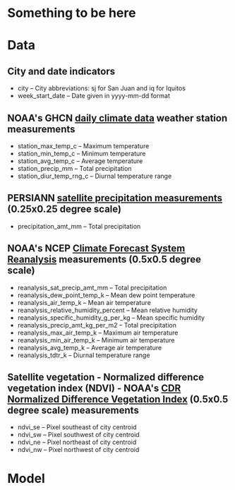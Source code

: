 # Something to be here

# Data

## City and date indicators
* city – City abbreviations: sj for San Juan and iq for Iquitos
* week_start_date – Date given in yyyy-mm-dd format

## NOAA's GHCN [daily climate data](https://www.ncei.noaa.gov/products/land-based-station/global-historical-climatology-network-daily) weather station measurements
* station_max_temp_c – Maximum temperature
* station_min_temp_c – Minimum temperature
* station_avg_temp_c – Average temperature
* station_precip_mm – Total precipitation
* station_diur_temp_rng_c – Diurnal temperature range

## PERSIANN [satellite precipitation measurements](https://www.ncei.noaa.gov/products/climate-data-records/precipitation-persiann) (0.25x0.25 degree scale)
* precipitation_amt_mm – Total precipitation

## NOAA's NCEP [Climate Forecast System Reanalysis](https://rda.ucar.edu/datasets/ds093.0/#metadata/detailed.html?_do=y) measurements (0.5x0.5 degree scale)
* reanalysis_sat_precip_amt_mm – Total precipitation
* reanalysis_dew_point_temp_k – Mean dew point temperature
* reanalysis_air_temp_k – Mean air temperature
* reanalysis_relative_humidity_percent – Mean relative humidity
* reanalysis_specific_humidity_g_per_kg – Mean specific humidity
* reanalysis_precip_amt_kg_per_m2 – Total precipitation
* reanalysis_max_air_temp_k – Maximum air temperature
* reanalysis_min_air_temp_k – Minimum air temperature
* reanalysis_avg_temp_k – Average air temperature
* reanalysis_tdtr_k – Diurnal temperature range

## Satellite vegetation - Normalized difference vegetation index (NDVI) - NOAA's [CDR Normalized Difference Vegetation Index](https://developers.google.com/earth-engine/datasets/catalog/NOAA_CDR_AVHRR_NDVI_V5) (0.5x0.5 degree scale) measurements
* ndvi_se – Pixel southeast of city centroid
* ndvi_sw – Pixel southwest of city centroid
* ndvi_ne – Pixel northeast of city centroid
* ndvi_nw – Pixel northwest of city centroid

# Model
